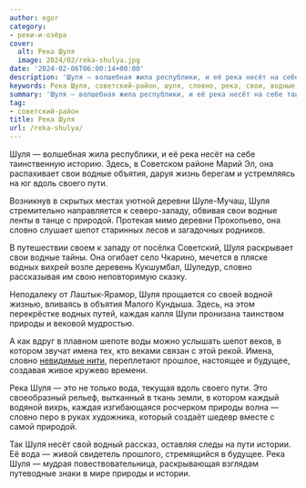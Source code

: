 ```yaml
---
author: egor
category:
- реки-и-озёра
cover:
  alt: Река Шуля
  image: 2024/02/reka-shulya.jpg
date: '2024-02-06T06:00:14+00:00'
description: 'Шуля — волшебная жила республики, и её река несёт на себе таинственную историю. Здесь, в Советском районе Марий Эл, она распахивает свои водные объятия,...'
keywords: Река Шуля, советский-район, шуля, словно, река, свои, водные, пути, природы, нест, объятия, вдоль, своего, деревни, западу, природой, шепот
summary: 'Шуля — волшебная жила республики, и её река несёт на себе таинственную историю. Здесь, в Советском районе Марий Эл, она распахивает свои водные объятия,...'
tag:
- советский-район
title: Река Шуля
url: /reka-shulya/
---
```


Шуля — волшебная жила республики, и её река несёт на себе таинственную историю. Здесь, в Советском районе Марий Эл, она распахивает свои водные объятия, даруя жизнь берегам и устремляясь на юг вдоль своего пути.

Возникнув в скрытых местах уютной деревни Шуле-Мучаш, Шуля стремительно направляется к северо-западу, обвивая свои водные ленты в танце с природой. Протекая мимо деревни Прокопьево, она словно слушает шепот старинных лесов и загадочных родников.

В путешествии своем к западу от посёлка Советский, Шуля раскрывает свои водные тайны. Она огибает село Чкарино, мечется в пляске водных вихрей возле деревень Кукшумбал, Шуледур, словно рассказывая им свою неповторимую сказку.

Неподалеку от Лаштык-Ярамор, Шуля прощается со своей водной жизнью, вливаясь в объятия Малого Кундыша. Здесь, на этом перекрёстке водных путей, каждая капля Шули пронизана таинством природы и вековой мудростью.

А как вдруг в плавном шепоте воды можно услышать шепот веков, в котором звучат имена тех, кто веками связан с этой рекой. Имена, словно [невидимые нити](/perlamutr_marijskih_lesov/), переплетают прошлое, настоящее и будущее, создавая живое кружево времени.

Река Шуля — это не только вода, текущая вдоль своего пути. Это своеобразный рельеф, вытканный в ткань земли, в котором каждый водяной вихрь, каждая изгибающаяся росчерком природы волна — словно перо в руках художника, который создаёт шедевр вместе с самой природой.

Так Шуля несёт свой водный рассказ, оставляя следы на пути истории. Её вода — живой свидетель прошлого, стремящийся в будущее. Река Шуля — мудрая повествовательница, раскрывающая взглядам путеводные знаки в мире природы и истории.